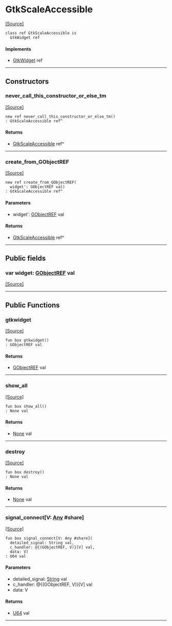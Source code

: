 # GtkScaleAccessible
<span class="source-link">[[Source]](src/gtk3/GtkScaleAccessible.md#L6)</span>
```pony
class ref GtkScaleAccessible is
  GtkWidget ref
```

#### Implements

* [GtkWidget](gtk3-GtkWidget.md) ref

---

## Constructors

### never_call_this_constructor_or_else_tm
<span class="source-link">[[Source]](src/gtk3/GtkScaleAccessible.md#L10)</span>


```pony
new ref never_call_this_constructor_or_else_tm()
: GtkScaleAccessible ref^
```

#### Returns

* [GtkScaleAccessible](gtk3-GtkScaleAccessible.md) ref^

---

### create_from_GObjectREF
<span class="source-link">[[Source]](src/gtk3/GtkScaleAccessible.md#L13)</span>


```pony
new ref create_from_GObjectREF(
  widget': GObjectREF val)
: GtkScaleAccessible ref^
```
#### Parameters

*   widget': [GObjectREF](gtk3-..-gobject-GObjectREF.md) val

#### Returns

* [GtkScaleAccessible](gtk3-GtkScaleAccessible.md) ref^

---

## Public fields

### var widget: [GObjectREF](gtk3-..-gobject-GObjectREF.md) val
<span class="source-link">[[Source]](src/gtk3/GtkScaleAccessible.md#L7)</span>



---

## Public Functions

### gtkwidget
<span class="source-link">[[Source]](src/gtk3/GtkScaleAccessible.md#L9)</span>


```pony
fun box gtkwidget()
: GObjectREF val
```

#### Returns

* [GObjectREF](gtk3-..-gobject-GObjectREF.md) val

---

### show_all
<span class="source-link">[[Source]](src/gtk3/GtkWidget.md#L4)</span>


```pony
fun box show_all()
: None val
```

#### Returns

* [None](builtin-None.md) val

---

### destroy
<span class="source-link">[[Source]](src/gtk3/GtkWidget.md#L7)</span>


```pony
fun box destroy()
: None val
```

#### Returns

* [None](builtin-None.md) val

---

### signal_connect\[V: [Any](builtin-Any.md) #share\]
<span class="source-link">[[Source]](src/gtk3/GtkWidget.md#L10)</span>


```pony
fun box signal_connect[V: Any #share](
  detailed_signal: String val,
  c_handler: @{(GObjectREF, V)}[V] val,
  data: V)
: U64 val
```
#### Parameters

*   detailed_signal: [String](builtin-String.md) val
*   c_handler: @{(GObjectREF, V)}[V] val
*   data: V

#### Returns

* [U64](builtin-U64.md) val

---

